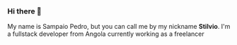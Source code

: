 ### Hi there 👋

My name is Sampaio Pedro, but you can call me by my nickname **Stilvio**. I'm a fullstack developer from Angola currently working as a freelancer

